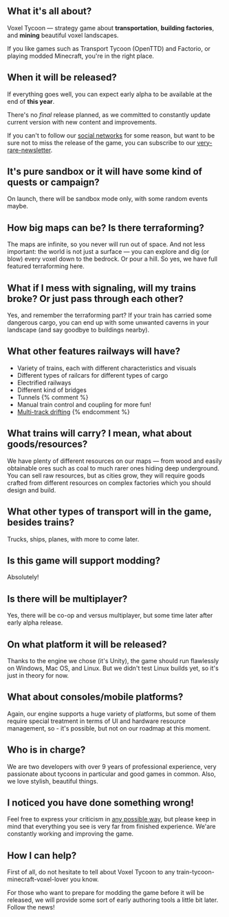## What it's all about?

Voxel Tycoon — strategy game about **transportation**, **building&nbsp;factories**, and **mining** beautiful voxel landscapes.

If you like games such as Transport Tycoon (OpenTTD) and Factorio, or playing modded Minecraft, you're in the right place.

## When it will be released?

If everything goes well, you can expect early alpha to be available at the end of **this year**.

There's no *final* release planned, as we committed to constantly update current version with new content and improvements.

If you can't to follow our [social networks](/contacts) for some reason, but want to be sure not to miss the release of the game, you can subscribe to our [very-rare-newsletter]({{site.newsletter_url}}).

## It's pure sandbox or it will have some kind of quests or campaign?

On launch, there will be sandbox mode only, with some random events maybe.

## How big maps can be? Is there terraforming?

The maps are infinite, so you never will run out of space. And not less important: the world is not just a surface — you can explore and dig (or blow) every voxel down to the bedrock. Or pour a hill. So yes, we have full featured terraforming here.

## What if I mess with signaling, will my trains broke? Or just pass through each other?

Yes, and remember the terraforming part? If your train has carried some dangerous cargo, you can end up with some unwanted caverns in your landscape (and say goodbye to buildings nearby).

## What other features railways will have?

* Variety of trains, each with different characteristics and visuals
* Different types of railcars for different types of cargo
* Electrified railways
* Different kind of bridges
* Tunnels
{% comment %}
* Manual train control and coupling for more fun!
* [Multi-track drifting]()
{% endcomment %}

## What trains will carry? I mean, what about goods/resources?

We have plenty of different resources on our maps — from wood and easily obtainable ores such as coal to much rarer ones hiding deep underground. You can sell raw resources, but as cities grow, they will require goods crafted from different resources on complex factories which you should design and build.

## What other types of transport will in the game, besides trains?

Trucks, ships, planes, with more to come later.

## Is this game will support modding?

Absolutely!

## Is there will be multiplayer?

Yes, there will be co-op and versus multiplayer, but some time later after early alpha release.

## On what platform it will be released?

Thanks to the engine we chose (it's Unity), the game should run flawlessly on Windows, Mac OS, and Linux. But we didn't test Linux builds yet,
so it's just in theory for now.

## What about consoles/mobile platforms?

Again, our engine supports a huge variety of platforms, but some of them require special treatment in terms of UI and hardware resource management, so - it's possible, but not on our roadmap at this moment.

## Who is in charge?

We are two developers with over 9 years of professional experience, very passionate about tycoons in particular and good games in common.
Also, we love stylish, beautiful things.

## I noticed you have done something wrong!

Feel free to express your criticism in [any possible way](/contacts), but please keep in mind that everything you see is very far from finished experience. We'are constantly working and improving the game.

## How I can help?

First of all, do not hesitate to tell about Voxel Tycoon to any train-tycoon-minecraft-voxel-lover you know.

For those who want to prepare for modding the game before it will be released, we will provide some sort of early authoring tools a little bit later. Follow the news!